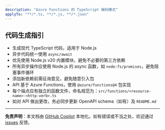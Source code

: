 ```yaml
---
description: "Azure Functions 的 TypeScript 编码模式"
applyTo: "**/*.ts, **/*.js, **/*.json"
---
```


## 代码生成指引

- 生成现代 TypeScript 代码，适用于 Node.js
- 异步代码统一使用 `async/await`
- 优先使用 Node.js v20 内置模块，避免不必要的第三方依赖
- 所有异步操作应使用 Node.js 的 async 函数，如 `node:fs/promises`，避免阻塞事件循环
- 添加新依赖前需征询意见，避免随意引入包
- API 基于 Azure Functions，使用 `@azure/functions@4` 包实现
- 每个端点应有独立的函数文件，命名规范为：`src/functions/<resource-name>-<http-verb>.ts`
- 如对 API 做出更改，务必同步更新 OpenAPI schema（如有）及 `README.md`

---

**免责声明**：本文档由 [GitHub Copilot](https://docs.github.com/copilot/about-github-copilot/what-is-github-copilot) 本地化。如有错误或不当之处，欢迎通过 [issues](../../issues) 反馈。
